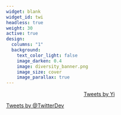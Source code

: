 ```yaml
---
widget: blank
widget_id: twi
headless: true
weight: 30
active: true
design:
  columns: "1"
  background:
    text_color_light: false
    image_darken: 0.4
    image: diversity_banner.png
    image_size: cover
    image_parallax: true
---
```

<center>
<a class="twitter-timeline" data-width="700" data-height="300" href="https://x.com/YiLu_lois?ref_src=twsrc%5Etfw">
Tweets by Yi
</a>
<script async src="https://platform.twitter.com/widgets.js" charset="utf-8"></script>
</center>

<a class="twitter-timeline"
  href="https://twitter.com/TwitterDev"
  data-width="300"
  data-height="300">
Tweets by @TwitterDev
</a>
